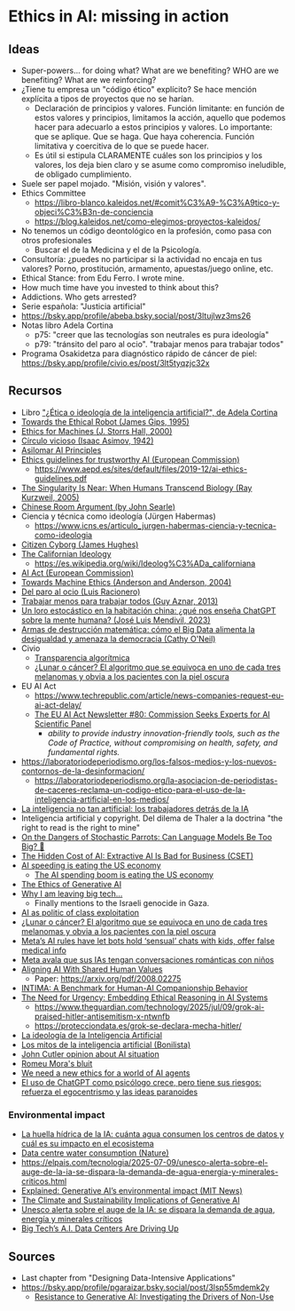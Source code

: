 # Ethics in AI: missing in action

## Ideas

- Super-powers... for doing what? What are we benefiting? WHO are we benefiting? What are we reinforcing?
- ¿Tiene tu empresa un "código ético" explícito? Se hace mención explícita a tipos de proyectos que no se harían.
  - Declaración de principios y valores. Función limitante: en función de estos valores y principios, limitamos la acción, aquello que podemos hacer para adecuarlo a estos principios y valores. Lo importante: que se aplique. Que se haga. Que haya coherencia. Función limitativa y coercitiva de lo que se puede hacer.
  - Es útil si estipula CLARAMENTE cuáles son los principios y los valores, los deja bien claro y se asume como compromiso ineludible, de obligado cumplimiento.
- Suele ser papel mojado. "Misión, visión y valores".
- Ethics Committee
  - <https://libro-blanco.kaleidos.net/#comit%C3%A9-%C3%A9tico-y-objeci%C3%B3n-de-conciencia>
  - <https://blog.kaleidos.net/como-elegimos-proyectos-kaleidos/>
- No tenemos un código deontológico en la profesión, como pasa con otros profesionales
  - Buscar el de la Medicina y el de la Psicología.
- Consultoría: ¿puedes no participar si la actividad no encaja en tus valores? Porno, prostitución, armamento, apuestas/juego online, etc.
- Ethical Stance: from Edu Ferro. I wrote mine.
- How much time have you invested to think about this?
- Addictions. Who gets arrested?
- Serie española: "Justicia artificial"
- https://bsky.app/profile/abeba.bsky.social/post/3ltujlwz3ms26
- Notas libro Adela Cortina
  - p75: "creer que las tecnologías son neutrales es pura ideología"
  - p79: "tránsito del paro al ocio". "trabajar menos para trabajar todos"
- Programa Osakidetza para diagnóstico rápido de cáncer de piel: <https://bsky.app/profile/civio.es/post/3lt5tyqzjc32x>

## Recursos

- Libro ["¿Ética o ideología de la inteligencia artificial?", de Adela Cortina](https://www.goodreads.com/book/show/215856592-tica-o-ideolog-a-de-la-inteligencia-artificial)
- [Towards the Ethical Robot (James Gips, 1995)](https://www.andrew.cmu.edu/course/80-136/gips.html)
- [Ethics for Machines (J. Storrs Hall, 2000)](https://www.autogeny.org/ethics.html)
- [Círculo vicioso (Isaac Asimov, 1942)](https://mariabango.wordpress.com/wp-content/uploads/2017/02/circulo-vicioso-asimov.pdf)
- [Asilomar AI Principles](https://futureoflife.org/open-letter/ai-principles/)
- [Ethics guidelines for trustworthy AI (European Commission)](https://op.europa.eu/en/publication-detail/-/publication/d3988569-0434-11ea-8c1f-01aa75ed71a1)
  - <https://www.aepd.es/sites/default/files/2019-12/ai-ethics-guidelines.pdf>
- [The Singularity Is Near: When Humans Transcend Biology (Ray Kurzweil, 2005)](https://en.wikipedia.org/wiki/The_Singularity_Is_Near)
- [Chinese Room Argument (by John Searle)](https://iep.utm.edu/chinese-room-argument/)
- Ciencia y técnica como ideología (Jürgen Habermas)
  - <https://www.icns.es/articulo_jurgen-habermas-ciencia-y-tecnica-como-ideologia>
- [Citizen Cyborg (James Hughes)](https://en.wikipedia.org/wiki/Citizen_Cyborg)
- [The Californian Ideology](https://en.wikipedia.org/wiki/The_Californian_Ideology)
  - <https://es.wikipedia.org/wiki/Ideolog%C3%ADa_californiana>
- [AI Act (European Commission)](https://digital-strategy.ec.europa.eu/en/policies/regulatory-framework-ai)
- [Towards Machine Ethics (Anderson and Anderson, 2004)](https://gunkelweb.com/robot-ethics/texts/toward_machine_ethics.pdf)
- [Del paro al ocio (Luis Racionero)](https://www.anagrama-ed.es/libro/argumentos/del-paro-al-ocio/9788433900692/A_69)
- [Trabajar menos para trabajar todos (Guy Aznar, 2013)](https://katakrak.net/cas/lib/trabajar-menos-para-trabajar-todos)
- [Un loro estocástico en la habitación china: ¿qué nos enseña ChatGPT sobre la mente humana? (José Luis Mendivil, 2023)](https://letraslibres.com/revista/un-loro-estocastico-en-la-habitacion-china-que-nos-ensena-chatgpt-sobre-la-mente-humana/01/07/2023/)
- [Armas de destrucción matemática: cómo el Big Data alimenta la desigualdad y amenaza la democracia (Cathy O'Neil)](https://capitanswing.com/libros/armas-de-destruccion-matematica/)
- Civio
  - [Transparencia algorítmica](https://civio.es/tag/transparencia-algoritmica/?mc_cid=a2a6edeb8c&mc_eid=15a6641edc)
  - [¿Lunar o cáncer? El algoritmo que se equivoca en uno de cada tres melanomas y obvia a los pacientes con la piel oscura](https://civio.es/sanidad/2025/06/26/inteligencia-artificial-algoritmos-sanidad-sesgos-discriminacion/)
- EU AI Act
  - <https://www.techrepublic.com/article/news-companies-request-eu-ai-act-delay/>
  - [The EU AI Act Newsletter #80: Commission Seeks Experts for AI Scientific Panel](https://artificialintelligenceact.substack.com/p/the-eu-ai-act-newsletter-80-commission)
    - _ability to provide industry innovation-friendly tools, such as the Code of Practice, without compromising on health, safety, and fundamental rights._
- <https://laboratoriodeperiodismo.org/los-falsos-medios-y-los-nuevos-contornos-de-la-desinformacion/>
  - <https://laboratoriodeperiodismo.org/la-asociacion-de-periodistas-de-caceres-reclama-un-codigo-etico-para-el-uso-de-la-inteligencia-artificial-en-los-medios/>
- [La inteligencia no tan artificial: los trabajadores detrás de la IA](https://voxeurop.eu/es/inteligencia-artificial-trabajadores-humanos/)
- Inteligencia artificial y copyright. Del dilema de Thaler a la doctrina "the right to read is the right to mine"
- [On the Dangers of Stochastic Parrots: Can Language Models Be Too Big? 🦜](https://dl.acm.org/doi/10.1145/3442188.3445922)
- [The Hidden Cost of AI: Extractive AI Is Bad for Business (CSET)](https://nationalinterest.org/blog/techland/the-hidden-cost-of-ai-extractive-ai-is-bad-for-business)
- [AI speeding is eating the US economy](https://bsky.app/profile/ljkawa.bsky.social/post/3lv6syezecc2v)
  - [The AI spending boom is eating the US economy](https://sherwood.news/markets/the-ai-spending-boom-is-eating-the-us-economy/)
- [The Ethics of Generative AI](https://johanneslink.net/downloads/TheEthicsOfGenerativeAI.pdf)
- [Why I am leaving big tech...](https://bhaskar-mitra.github.io/posts/2025/07/16/why-i-am-leaving-big-tech/)
  - Finally mentions to the Israeli genocide in Gaza.
- [AI as politic of class exploitation](https://bhaskar-mitra.github.io/posts/2025/07/31/ai-as-politic-of-class-exploitation/)
- [¿Lunar o cáncer? El algoritmo que se equivoca en uno de cada tres melanomas y obvia a los pacientes con la piel oscura](https://civio.es/sanidad/2025/06/26/inteligencia-artificial-algoritmos-sanidad-sesgos-discriminacion/)
- [Meta’s AI rules have let bots hold ‘sensual’ chats with kids, offer false medical info](https://www.reuters.com/investigates/special-report/meta-ai-chatbot-guidelines/)
- [Meta avala que sus IAs tengan conversaciones románticas con niños](https://www.estrategiadeproducto.com/p/meta-avala-que-sus-ias-tengan-conversaciones-romanticas-con-ninos)
- [Aligning AI With Shared Human Values](https://github.com/hendrycks/ethics)
  - Paper: https://arxiv.org/pdf/2008.02275
- [INTIMA: A Benchmark for Human-AI Companionship Behavior](https://arxiv.org/abs/2508.09998)
- [The Need for Urgency: Embedding Ethical Reasoning in AI Systems](https://www.linkedin.com/events/theneedforurgency-embeddingethi7353849322376986624/)
  - https://www.theguardian.com/technology/2025/jul/09/grok-ai-praised-hitler-antisemitism-x-ntwnfb
  - https://protecciondata.es/grok-se-declara-mecha-hitler/
- [La ideología de la Inteligencia Artificial](https://www.elsaltodiario.com/inteligencia-artificial/ideologia-inteligencia-artificial)
- [Los mitos de la inteligencia artificial (Bonilista)](https://mailchi.mp/bonillaware/mitos-ia?e=ccaab223ba)
- [John Cutler opinion about AI situation](https://bsky.app/profile/jesusgallent.com/post/3lwxvunsvec2i)
- [Romeu Mora's bluit](https://bsky.app/profile/malk-zameth.bsky.social/post/3lpjecap63c2i)
- [We need a new ethics for a world of AI agents](https://www.nature.com/articles/d41586-025-02454-5)
- [El uso de ChatGPT como psicólogo crece, pero tiene sus riesgos: refuerza el egocentrismo y las ideas paranoides](https://elpais.com/tecnologia/2025-08-25/el-uso-de-chatgpt-como-psicologo-crece-pero-tiene-sus-riesgos-refuerza-el-egocentrismo-y-las-ideas-paranoides.html)


### Environmental impact

- [La huella hídrica de la IA: cuánta agua consumen los centros de datos y cuál es su impacto en el ecosistema](https://www.newtral.es/agua-centros-datos-ia/20250423)
- [Data centre water consumption (Nature)](https://www.peacefulpeculiar.org/uploads/1/5/0/3/150368424/s41545-021-00101-w.pdf)
- <https://elpais.com/tecnologia/2025-07-09/unesco-alerta-sobre-el-auge-de-la-ia-se-dispara-la-demanda-de-agua-energia-y-minerales-criticos.html>
- [Explained: Generative AI’s environmental impact (MIT News)](https://news.mit.edu/2025/explained-generative-ai-environmental-impact-0117)
- [The Climate and Sustainability Implications of Generative AI](https://mit-genai.pubpub.org/pub/8ulgrckc/release/2)
- [Unesco alerta sobre el auge de la IA: se dispara la demanda de agua, energía y minerales críticos](https://elpais.com/tecnologia/2025-07-09/unesco-alerta-sobre-el-auge-de-la-ia-se-dispara-la-demanda-de-agua-energia-y-minerales-criticos.html?ssm=BK_CM)
- [Big Tech’s A.I. Data Centers Are Driving Up](https://www.nytimes.com/2025/08/14/business/energy-environment/ai-data-centers-electricity-costs.html)


## Sources

- Last chapter from "Designing Data-Intensive Applications"
- <https://bsky.app/profile/pgaraizar.bsky.social/post/3lsp55mdemk2y>
  - [Resistance to Generative AI: Investigating the Drivers of Non-Use](https://scholarspace.manoa.hawaii.edu/items/f700ad11-d61c-4b25-b17e-546e544ab174)
